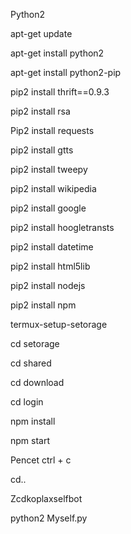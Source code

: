 
Python2

apt-get update

apt-get install python2

apt-get install python2-pip

pip2 install thrift==0.9.3

pip2 install rsa

Pip2 install requests

pip2 install gtts

pip2 install tweepy

pip2 install wikipedia

pip2 install google

pip2 install hoogletransts

pip2 install datetime

pip2 install html5lib

pip2 install nodejs

pip2 install npm

termux-setup-setorage

cd setorage

cd shared

cd download

cd login

npm install

npm start

Pencet ctrl + c

cd..

Zcdkoplaxselfbot

python2 Myself.py

